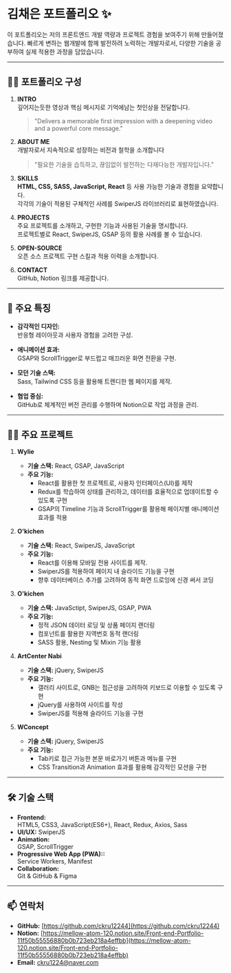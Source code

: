 # 김채은 포트폴리오 ✨  

이 포트폴리오는 저의 프론트엔드 개발 역량과 프로젝트 경험을 보여주기 위해 만들어졌습니다. 빠르게 변하는 웹개발에 함께 발전하려 노력하는 개발자로서, 다양한 기술을 공부하여 실제 적용한 과정을 담았습니다.

---

## 💁‍♀️ 포트폴리오 구성  

1. **INTRO**  
   깊어지는듯한 영상과 핵심 메시지로 기억에남는 첫인상을 전달합니다.  
   > "Delivers a memorable first impression with a deepening video and a powerful core message."

2. **ABOUT ME**  
   개발자로서 지속적으로 성장하는 비전과 철학을 소개합니다  
   > "필요한 기술을 습득하고, 끊임없이 발전하는 다재다능한 개발자입니다."

3. **SKILLS**  
   **HTML, CSS, SASS, JavaScript, React** 등 사용 가능한 기술과 경험을 요약합니다.  
   각각의 기술이 적용된 구체적인 사례를 SwiperJS 라이브러리로 표현하였습니다.

4. **PROJECTS**  
   주요 프로젝트를 소개하고, 구현한 기능과 사용된 기술을 명시합니다.  
   프로젝트별로 React, SwiperJS, GSAP 등의 활용 사례를 볼 수 있습니다.

5. **OPEN-SOURCE**  
   오픈 소스 프로젝트 구현 스킬과 적용 이력을 소개합니다.

6. **CONTACT**  
   GitHub, Notion 링크를 제공합니다.

---

## 📝 주요 특징  

- **감각적인 디자인:**  
  반응형 레이아웃과 사용자 경험을 고려한 구성.  

- **애니메이션 효과:**  
  GSAP와 ScrollTrigger로 부드럽고 매끄러운 화면 전환을 구현.  

- **모던 기술 스택:**  
  Sass, Tailwind CSS 등을 활용해 트렌디한 웹 페이지를 제작.  

- **협업 중심:**  
  GitHub로 체계적인 버전 관리를 수행하며 Notion으로 작업 과정을 관리.  

---

## 👩‍💻 주요 프로젝트  

1. **Wylie**  
   - **기술 스택:** React, GSAP, JavaScript
   - **주요 기능:**  
     - React를 활용한 첫 프로젝트로, 사용자 인터페이스(UI)를 제작
	 - Redux를 학습하여 상태를 관리하고, 데이터를 효율적으로 업데이트할 수 있도록 구현
	 - GSAP의 Timeline 기능과 ScrollTrigger를 활용해 페이지별 애니메이션 효과를 적용 

2. **O'kichen**  
   - **기술 스택:** React, SwiperJS, JavaScript
   - **주요 기능:**  
	 - React를 이용해 모바일 전용 사이트를 제작.
	 - SwiperJS를 적용하여 페이지 내 슬라이드 기능을 구현
	 - 향후 데이터베이스 추가를 고려하여 동적 화면 드로잉에 신경 써서 코딩

3. **O'kichen**  
   - **기술 스택:** JavaSctipt, SwiperJS, GSAP, PWA
   - **주요 기능:**  
	 - 정적 JSON 데이터 로딩 및 상품 페이지 랜더링
	 - 컴포넌트를 활용한 지역번호 동적 랜더링
	 - SASS 활용, Nesting 및 Mixin 기능 활용

4. **ArtCenter Nabi**  
   - **기술 스택:**  jQuery, SwiperJS
   - **주요 기능:**  
	 - 갤러리 사이트로, GNB는 접근성을 고려하여 키보드로 이용할 수 있도록 구현
	 - jQuery를 사용하여 사이트를 작성
 	 - SwiperJS를 적용해 슬라이드 기능을 구현  

5. **WConcept**  
   - **기술 스택:**  jQuery, SwiperJS
   - **주요 기능:**  
	 - Tab키로 접근 가능한 본문 바로가기 버튼과 메뉴를 구현
	 - CSS Transition과 Animation 효과를 활용해 감각적인 모션을 구현

---

## 🛠️ 기술 스택  

- **Frontend:**  
  HTML5, CSS3, JavaScript(ES6+), React, Redux, Axios, Sass
- **UI/UX:** 
  SwiperJS
- **Animation:**  
  GSAP, ScrollTrigger  
- **Progressive Web App (PWA)::**  
  Service Workers, Manifest  
- **Collaboration:**  
  Git & GitHub & Figma

---

## 📫 연락처  

- **GitHub:** [https://github.com/ckru12244](https://github.com/ckru12244)  
- **Notion:** [https://mellow-atom-120.notion.site/Front-end-Portfolio-11f50b55556880b0b723eb218a4effbb](https://mellow-atom-120.notion.site/Front-end-Portfolio-11f50b55556880b0b723eb218a4effbb)  
- **Email:** [ckru1224@naver.com](mailto:ckru1224@naver.com) 
